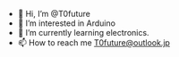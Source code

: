 - 👋 Hi, I’m @T0future
- 👀 I’m interested in Arduino
- 🌱 I’m currently learning electronics.
- 📫 How to reach me T0future@outlook.jp

<!---
T0future/T0future is a ✨ special ✨ repository because its `README.md` (this file) appears on your GitHub profile.
You can click the Preview link to take a look at your changes.
--->
